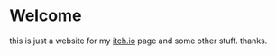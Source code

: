 # Welcome

this is just a website for my [itch.io](https://syde.itch.io) page and some other stuff. thanks.

